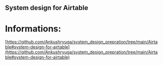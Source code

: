 ## System design for Airtable

# Informations:
[https://github.com/Ankushryuga/system_design_prepration/tree/main/Airtable#system-design-for-airtable](https://github.com/Ankushryuga/system_design_prepration/tree/main/Airtable#system-design-for-airtable)

